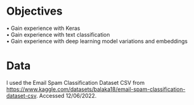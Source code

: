 # Objectives  
• Gain experience with Keras  
• Gain experience with text classification  
• Gain experience with deep learning model variations and embeddings  

# Data  
I used the Email Spam Classification Dataset CSV from https://www.kaggle.com/datasets/balaka18/email-spam-classification-dataset-csv. Accessed 12/06/2022.
